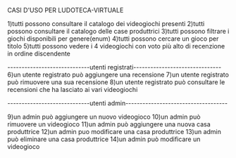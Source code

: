 CASI D'USO PER LUDOTECA-VIRTUALE


1)tutti possono consultare il catalogo dei videogiochi presenti
2)tutti possono consultare il catalogo delle case produttrici
3)tutti possono filtrare i giochi disponibili per genere(enum)
4)tutti possono cercare un gioco per titolo
5)tutti possono vedere i 4 videogiochi con voto più alto di recenzione in ordine discendente



-----------------------------utenti registrati-------------------------------
6)un utente registrato può aggiungere una recensione
7)un utente registrato può rimuovere una sua recensione
8)un utente registrato può consultare le recensioni che ha lasciato ai vari videogiochi


-----------------------------utenti admin------------------------------------

9)un admin può aggiungere un nuovo videogioco
10)un admin può rimuovere un videogioco
11)un admin può aggiungere una nuova casa produttrice
12)un admin puo modificare una casa produttrice
13)un admin può eliminare una casa produttrice
14)un admin può modificare un videogioco


